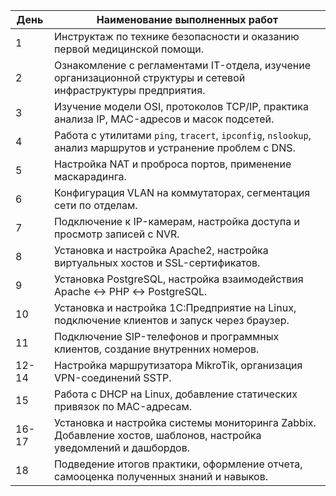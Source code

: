 | День | Наименование выполненных работ                                                                                    |
| ---- | ----------------------------------------------------------------------------------------------------------------- |
| 1    | Инструктаж по технике безопасности и оказанию первой медицинской помощи.                                          |
| 2    | Ознакомление с регламентами IT-отдела, изучение организационной структуры и сетевой инфраструктуры предприятия.   |
| 3    | Изучение модели OSI, протоколов TCP/IP, практика анализа IP, MAC-адресов и масок подсетей.                        |
| 4    | Работа с утилитами `ping`, `tracert`, `ipconfig`, `nslookup`, анализ маршрутов и устранение проблем с DNS.        |
| 5    | Настройка NAT и проброса портов, применение маскарадинга.                                                         |
| 6    | Конфигурация VLAN на коммутаторах, сегментация сети по отделам.                                                   |
| 7    | Подключение к IP-камерам, настройка доступа и просмотр записей с NVR.                                             |
| 8    | Установка и настройка Apache2, настройка виртуальных хостов и SSL-сертификатов.                                   |
| 9    | Установка PostgreSQL, настройка взаимодействия Apache ↔ PHP ↔ PostgreSQL.                                         |
| 10   | Установка и настройка 1С:Предприятие на Linux, подключение клиентов и запуск через браузер.                       |
| 11   | Подключение SIP-телефонов и программных клиентов, создание внутренних номеров.                                    |
| 12-14| Настройка маршрутизатора MikroTik, организация VPN-соединений SSTP.                                               |
| 15   | Работа с DHCP на Linux, добавление статических привязок по MAC-адресам.                                           |
| 16-17| Установка и настройка системы мониторинга Zabbix. Добавление хостов, шаблонов, настройка уведомлений и дашбордов. |
| 18   | Подведение итогов практики, оформление отчета, самооценка полученных знаний и навыков.                            |
